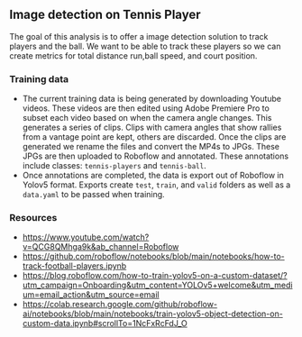 ## Image detection on Tennis Player
The goal of this analysis is to offer a image detection solution to track players and the ball. We want to be able to track these players so we can create metrics for total distance run,ball speed, and court position.

### Training data
- The current training data is being generated by downloading Youtube videos. These videos are then edited using Adobe Premiere Pro to subset each video based on when the camera angle changes. This generates a series of clips. Clips with camera angles that show rallies from a vantage point are kept, others are discarded. Once the clips are generated we rename the files and convert the MP4s to JPGs. These JPGs are then uploaded to Roboflow and annotated. These annotations include classes: `tennis-players` and `tennis-ball`.
- Once annotations are completed, the data is export out of Roboflow in Yolov5 format. Exports create `test`, `train`, and `valid` folders as well as a `data.yaml` to be passed when training.


### Resources
- https://www.youtube.com/watch?v=QCG8QMhga9k&ab_channel=Roboflow 
- https://github.com/roboflow/notebooks/blob/main/notebooks/how-to-track-football-players.ipynb
- https://blog.roboflow.com/how-to-train-yolov5-on-a-custom-dataset/?utm_campaign=Onboarding&utm_content=YOLOv5+welcome&utm_medium=email_action&utm_source=email
- https://colab.research.google.com/github/roboflow-ai/notebooks/blob/main/notebooks/train-yolov5-object-detection-on-custom-data.ipynb#scrollTo=1NcFxRcFdJ_O
